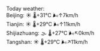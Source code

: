 Today weather:  
Beijing: ☀️ 🌡️+31°C 🌬️↑7km/h  
Tianjin: ☀️ 🌡️+29°C 🌬️↑11km/h  
Shijiazhuang: 🌫  🌡️+27°C 🌬️↖0km/h  
Tangshan: ☀️ 🌡️+29°C 🌬️↗11km/h  
